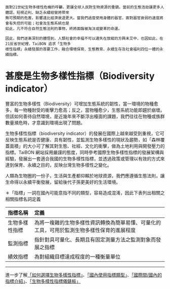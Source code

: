    
    面對21世紀生物多樣性危機的呼籲，更讓全球人民對生物資源的重鎮。當前的生態浩劫讓更多人體認，短視近利、缺乏永續經營將帶來
    無可預期的危害，影響遠比經濟衰退更大。當我們過度使用身體的器官，面對器官衰弱的速度將會有失控的可能；社會及生態系統也是
    如此，凡不符合自然生態法則的事物，終將面臨被淘汰或變革的命運。
    
    因此，我們逐漸深刻的體悟到，人類社會的幸福不可以遺失在放縱的方興未艾中，也因如此，在21反省世紀裡，TaiBON 追求「生物多
    樣性指標」永續發展的首要工作，融合環境保育、生態教育、永續生存及社會福利四位一體的永續指標。
    
        
# 甚麼是生物多樣性指標（Biodiversity indicator）

豐富的生物多樣性（Biodiversity）可增加生態系統的韌性，當一環境的物種愈多，每一物種耐受的衝擊力愈高；反之，當物種愈少，生態系統功能即趨於崩壞。但該如何善待自然環境，是近幾年來不斷浮出檯面的課題，我們往往在物種或族群數量瀕危時，才意識到環境出現了問題。

生物多樣性指標（biodiversity indicator）的發展在國際上越來越受到重視，它可反映生態系統是否健康、具有韌性，並監測生物多樣性的現狀及趨勢，如「森林覆蓋面積」的大小可了解其對生態、社經、文化的衝擊，做為土地利用與開發壓力的指標。TaiBON 網站採用嚴謹的態度，同時參考國際生物多樣性指標的發展架構與經驗，發展出一套適合我國的生物多樣性指標，並透過政策或管理以有效的方式來達到保育、永續之目的，反映台灣生物多樣性之變化。

人類為生物圈的一份子，生活與生產都仰賴於地球資源，我們應遵循生態法則，讓生命得以永續平衡發展，留給後代子孫更美好的生活環境。

＊「指標」一詞在國內可能意指不同的類型，容易造成混淆，因此下表列出相關之相關指標名詞定義

| 指標名稱          | 定義                                                                                          |
| :---------------- |:-------------------------------------------------------------------------------------------   |
| 生物多樣性指標    |  為將一複雜的生物多樣性資訊轉換為簡單易懂、可量化的工具，可用於監測生物多樣性保育的進展程度   |
| 監測指標          |  指針對具可量化、長期且有固定測量方法之監測對象而發展之指標                                   |
| 績效指標          |  為對組織目標達成程度的一種衡量單位                                                           |





______________________________________________________________________________________________________________________________________
進一步了解[「如何選擇生物多樣性指標」](https://github.com/TaiBON/portal_webpages/blob/master/Indicator/How%20choose.md)、[「國內使用指標類型」]()、[「國際間/國內的指標介紹」]()、[「生物多樣性指標儀錶板」](https://github.com/TaiBON/portal_webpages/blob/master/Indicator/Dashboard.md)
